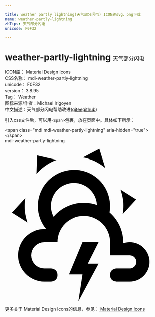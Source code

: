 ```yaml
---

title: weather partly lightning(天气部分闪电) ICON转svg、png下载
name: weather-partly-lightning
zhTips: 天气部分闪电
unicode: F0F32

---
```


# weather-partly-lightning  <small style="font-size: 60%;font-weight: 100">天气部分闪电</small>


<div class="detail-page">
<p>
<span>
ICON库：
<span class="badge-secondary badge">Material Design Icons</span> 
</span>
<br/>
<span>
CSS名称：
<span class="badge-secondary badge">mdi-weather-partly-lightning</span> 
</span>
<br/>
<span>
unicode：
<span class="badge-secondary badge">F0F32</span> 
</span>
<br/>
<span>
version：
<span class="badge-secondary badge">3.8.95</span> 
</span>
<br/>
<span>Tag：
<span class="badge-light badge">Weather</span>
</span>
<br/>
<span>图标来源/作者：<span class="badge-light badge">Michael Irigoyen</span></span> 
<br/>
<span class="zh-detail">中文描述：<span class="badge-primary badge">天气部分闪电</span><span class="help-link"><span>帮助改进</span>(<a href="https://gitee.com/liuwave/icon-helper/edit/master/json/material/weather-partly-lightning.json" target="_blank" rel="noopener noreferrer">gitee</a><a href="https://github.com/liuwave/icon-helper/edit/master/json/material/weather-partly-lightning.json" target="_blank" rel="noopener noreferrer">github</a></span>)</span><br/>
</p>
</div>
<div class="alert alert-dark">
  <i class="mdi mdi-weather-partly-lightning mdi-48px"></i>
  <i class="mdi mdi-weather-partly-lightning mdi-36px"></i>
  <i class="mdi mdi-weather-partly-lightning mdi-24px"></i>
  <i class="mdi mdi-weather-partly-lightning mdi-18px"></i>
</div>
<div>
  <p>引入css文件后，可以用<code>&lt;span&gt;</code>包裹，放在页面中。具体如下所示：    
  </p>
  <div class="alert alert-primary" style="font-size: 14px">
    &lt;span class="mdi mdi-weather-partly-lightning" aria-hidden="true"&gt;&lt;/span&gt;
    <copy-btn content='<span class="mdi mdi-weather-partly-lightning" aria-hidden="true"></span>'></copy-btn>
  </div>
  <div class="alert alert-secondary">
    <i class="mdi mdi-weather-partly-lightning"
    style="font-size: 24px"
    aria-hidden="true"></i> mdi-weather-partly-lightning
    <copy-btn content="mdi-weather-partly-lightning" btn-title="复制图标名称"></copy-btn>
  </div>
</div>
<div id="svg" class="svg-wrap">
<svg xmlns="http://www.w3.org/2000/svg" viewBox="0 0 24 24"><path d="M19,15C18.65,15 18.31,15.06 18,15.17V15C18,13.19 17.19,11.56 15.92,10.46C16.35,8.03 15.1,5.5 12.75,4.47C9.97,3.24 6.72,4.5 5.5,7.25C4.6,9.24 5,11.45 6.27,13H6A4,4 0 0,0 2,17A4,4 0 0,0 6,21H7C7,21 8,21 8,20C8,19 7,19 7,19H6A2,2 0 0,1 4,17A2,2 0 0,1 6,15H8A4,4 0 0,1 12,11A4,4 0 0,1 16,15V17H19A1,1 0 0,1 20,18A1,1 0 0,1 19,19H17C17,19 16,19 16,20C16,21 17,21 17,21H19A3,3 0 0,0 22,18A3,3 0 0,0 19,15M12,9C10.16,9 8.5,9.83 7.41,11.13C6.93,10.22 6.85,9.09 7.31,8.07C8.09,6.31 10.16,5.5 11.93,6.3C13.18,6.86 13.94,8.06 14,9.34C13.38,9.12 12.7,9 12,9M13.55,2.63C13,2.4 12.45,2.23 11.88,2.12L14.37,0.82L15.27,3.71C14.76,3.29 14.19,2.93 13.55,2.63M6.09,3.44C5.6,3.79 5.17,4.19 4.8,4.63L4.91,1.82L7.87,2.5C7.25,2.71 6.65,3.03 6.09,3.44M18,8.71C17.91,8.12 17.78,7.55 17.59,7L19.97,8.5L17.92,10.73C18.03,10.08 18.05,9.4 18,8.71M3.04,10.3C3.11,10.9 3.25,11.47 3.43,12L1.06,10.5L3.1,8.28C3,8.93 2.97,9.61 3.04,10.3M11.8,15H14.25L12.61,18.27H14.25L11.18,24L11.8,19.91H9.75" /></svg>
</div>
<detail full-name='mdi-weather-partly-lightning'></detail>
    
<div><p>更多关于 Material Design Icons的信息，参见：<a target="_blank" href="https://iconhelper.cn/material.html"> Material Design Icons</a>
</p></div>
